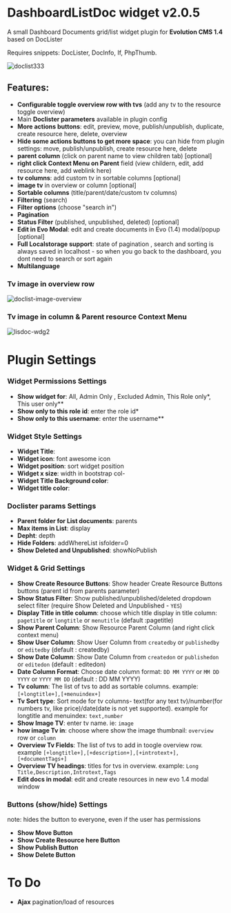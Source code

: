 # DashboardListDoc widget v2.0.5 

A small Dashboard Documents grid/list widget plugin for **Evolution CMS 1.4** based on DocLister

Requires snippets: DocLister, DocInfo, If, PhpThumb.

![doclist333](https://user-images.githubusercontent.com/7342798/33715917-865d2b64-db54-11e7-9eba-89f12b368be5.png)

## Features:
- **Configurable toggle overview row with tvs** (add any tv to the resource toggle overview)
- Main **Doclister parameters** available in plugin config
- **More actions buttons**: edit, preview, move, publish/unpublish, duplicate, create resource here, delete, overview 
- **Hide some actions buttons to get more space**: you can hide from plugin settings: move, publish/unpublish, create resource here, delete
- **parent column** (click on parent name to view children tab)  [optional]
- **right click Context Menu on Parent** field (view childern, edit, add resource here, add weblink here)
- **tv columns**: add custom tv in sortable columns  [optional]
- **image tv** in overview or column  [optional]
- **Sortable columns** (title/parent/date/custom tv columns)
- **Filtering** (search)
- **Filter options** (choose "search in")
- **Pagination**
- **Status Filter** (published, unpublished, deleted) [optional]
- **Edit in Evo Modal**: edit and create documents in Evo (1.4) modal/popup [optional]
- **Full Localstorage support**: state of pagination , search and sorting is always saved in localhost - so when you go back to the dashboard, you dont need to search or sort again
- **Multilanguage** 

### Tv image in overview row

![doclist-image-overview](https://user-images.githubusercontent.com/7342798/33797559-a030c3b8-dd0a-11e7-8478-d91035e31c86.png)

### Tv image in column & Parent resource Context Menu

![lisdoc-wdg2](https://user-images.githubusercontent.com/7342798/33806991-609b99aa-ddd0-11e7-87f6-5c3e8a69d0a2.png)

# Plugin Settings

### Widget Permissions Settings

* **Show widget for**: All, Admin Only , Excluded Admin, This Role only*, This user only**
* **Show only to this role id**: enter the role id*
* **Show only to this username**: enter the username**

### Widget Style Settings

* **Widget Title**: 
* **Widget icon**: font awesome icon
* **Widget position**: sort widget position
* **Widget x size**: width in bootstrap col-
* **Widget Title Background color**:
* **Widget title color**:

### Doclister params Settings

* **Parent folder for List documents**: parents
* **Max items in List**: display
* **Depht**: depth 
* **Hide Folders**: addWhereList isfolder=0
* **Show Deleted and Unpublished**: showNoPublish

### Widget & Grid Settings

* **Show Create Resource Buttons**: Show header Create Resource Buttons buttons (parent id from parents parameter)
* **Show Status Filter**: Show published/unpublished/deleted dropdown select filter (require Show Deleted and Unpublished - ```YES```)
* **Display Title in title column**: choose which title display in title column: ```pagetitle``` or ```longtitle``` or ```menutitle``` (default :pagetitle)
* **Show Parent Column**: Show Resource Parent Column (and right click context menu)
* **Show User Column**: Show User Column from ```createdby``` or ```publishedby``` or ```editedby``` (default : createdby)
* **Show Date Column**: Show Date Column from ```createdon``` or ```publishedon``` or ```editedon``` (default : editedon)
* **Date Column Format**: Choose date column format: ```DD MM YYYY``` or ```MM DD YYYY``` or ```YYYY MM DD```  (default : DD MM YYYY)
* **Tv column**: The list of tvs to add as sortable columns. example: ```[+longtitle+],[+menuindex+]```
* **Tv Sort type**: Sort mode for tv columns- text(for any text tv)/number(for numbers tv, like price)/date(date is not yet supported). example for longtitle and menuindex: ```text,number```
* **Show Image TV**: enter tv name. ie: ```image```
* **how image Tv in**: choose where show the image thumbnail: ```overview``` row or ```column```
* **Overview Tv Fields**: The list of tvs to add in toogle overview row. example ```[+longtitle+],[+description+],[+introtext+],[+documentTags+]```
* **Overview TV headings**: titles for tvs in overview. example: ```Long Title,Description,Introtext,Tags```
* **Edit docs in modal**: edit and create resources in new evo 1.4 modal window

### Buttons (show/hide) Settings

note: hides the button to everyone, even if the user has permissions
* **Show Move Button**
* **Show Create Resource here Button**
* **Show Publish Button**
* **Show Delete Button**



# To Do

- **Ajax** pagination/load of resources
